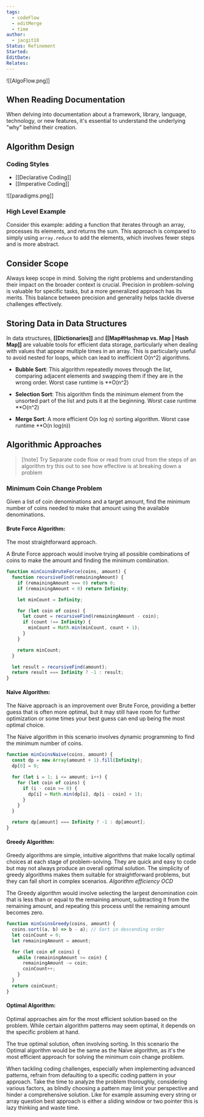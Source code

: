```yaml
---
tags:
  - codeFlow
  - editMerge
  - time
author:
  - jacgit18
Status: Refinement
Started: 
EditDate: 
Relates:
---
```

![[AlgoFlow.png]]

## When Reading Documentation

When delving into documentation about a framework, library, language, technology, or new features, it's essential to understand the underlying "why" behind their creation. 

## Algorithm Design

### Coding Styles

-   [[Declarative Coding]]
-   [[Imperative Coding]]

![[paradigms.png]]

### High Level Example

Consider this example: adding a function that iterates through an array, processes its elements, and returns the sum. This approach is compared to simply using `array.reduce` to add the elements, which involves fewer steps and is more abstract.

## Consider Scope

Always keep scope in mind. Solving the right problems and understanding their impact on the broader context is crucial. Precision in problem-solving is valuable for specific tasks, but a more generalized approach has its merits. This balance between precision and generality helps tackle diverse challenges effectively.

## Storing Data in Data Structures

In data structures, **[[Dictionaries]]** and **[[Map#Hashmap vs. Map | Hash Map]]** are valuable tools for efficient data storage, particularly when dealing with values that appear multiple times in an array. This is particularly useful to avoid nested for loops, which can lead to inefficient O(n^2) algorithms.

- **Bubble Sort**: This algorithm repeatedly moves through the list, comparing adjacent elements and swapping them if they are in the wrong order. Worst case runtime is **O(n^2) 

- **Selection Sort**: This algorithm finds the minimum element from the unsorted part of the list and puts it at the beginning. Worst case runtime **O(n^2)

- **Merge Sort**: A more efficient O(n log n) sorting algorithm. Worst case runtime **O(n log(n))

## Algorithmic Approaches
>[!note] Try 
>Separate code flow or read from crud from the steps of an algorithm try this out to see how effective is at breaking down a problem

### Minimum Coin Change Problem

Given a list of coin denominations and a target amount, find the minimum number of coins needed to make that amount using the available denominations.

#### **Brute Force Algorithm**:  
The most straightforward approach.

A Brute Force approach would involve trying all possible combinations of coins to make the amount and finding the minimum combination.

```javascript
function minCoinsBruteForce(coins, amount) {
  function recursiveFind(remainingAmount) {
    if (remainingAmount === 0) return 0;
    if (remainingAmount < 0) return Infinity;

    let minCount = Infinity;

    for (let coin of coins) {
      let count = recursiveFind(remainingAmount - coin);
      if (count !== Infinity) {
        minCount = Math.min(minCount, count + 1);
      }
    }

    return minCount;
  }

  let result = recursiveFind(amount);
  return result === Infinity ? -1 : result;
}
```

#### **Naïve Algorithm**: 
The Naive approach is an improvement over Brute Force, providing a better guess that is often more optimal, but it may still have room for further optimization or some times your best guess can end up being the most optimal choice.

The Naive algorithm in this scenario involves dynamic programming to find the minimum number of coins.

```javascript
function minCoinsNaive(coins, amount) {
  const dp = new Array(amount + 1).fill(Infinity);
  dp[0] = 0;

  for (let i = 1; i <= amount; i++) {
    for (let coin of coins) {
      if (i - coin >= 0) {
        dp[i] = Math.min(dp[i], dp[i - coin] + 1);
      }
    }
  }

  return dp[amount] === Infinity ? -1 : dp[amount];
}
```

#### **Greedy Algorithm**: 
Greedy algorithms are simple, intuitive algorithms that make locally optimal choices at each stage of problem-solving. They are quick and easy to code but may not always produce an overall optimal solution. The simplicity of greedy algorithms makes them suitable for straightforward problems, but they can fall short in complex scenarios.  *Algorithm efficiency OCD*

The Greedy algorithm would involve selecting the largest denomination coin that is less than or equal to the remaining amount, subtracting it from the remaining amount, and repeating this process until the remaining amount becomes zero.

```javascript
function minCoinsGreedy(coins, amount) {
  coins.sort((a, b) => b - a); // Sort in descending order
  let coinCount = 0;
  let remainingAmount = amount;

  for (let coin of coins) {
    while (remainingAmount >= coin) {
      remainingAmount -= coin;
      coinCount++;
    }
  }
  return coinCount;
}
```


#### **Optimal Algorithm**: 
Optimal approaches aim for the most efficient solution based on the problem. While certain algorithm patterns may seem optimal, it depends on the specific problem at hand.

The true optimal solution, often involving sorting. In this scenario the Optimal algorithm would be the same as the Naive algorithm, as it's the most efficient approach for solving the minimum coin change problem.

When tackling coding challenges, especially when implementing advanced patterns, refrain from defaulting to a specific coding pattern in your approach. Take the time to analyze the problem thoroughly, considering various factors, as blindly choosing a pattern may limit your perspective and hinder a comprehensive solution. Like for example assuming every string or array question best approach is either a sliding window or two pointer this is lazy thinking and waste time.